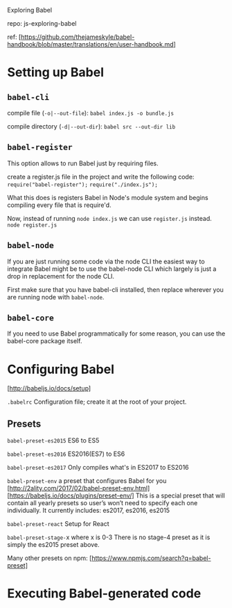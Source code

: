 Exploring Babel

repo: js-exploring-babel

ref: [https://github.com/thejameskyle/babel-handbook/blob/master/translations/en/user-handbook.md]



# Setting up Babel

## `babel-cli`

compile file (`-o|--out-file`):
`babel index.js -o bundle.js`

compile directory (`-d|--out-dir`):
`babel src --out-dir lib`


## `babel-register`

This option allows to run Babel just by requiring files.

create a register.js file in the project and write the following code:
`require("babel-register");`
`require("./index.js");`

What this does is registers Babel in Node's module system and begins compiling every file that is require'd.

Now, instead of running `node index.js` we can use `register.js` instead.
`node register.js`

## `babel-node`

If you are just running some code via the node CLI the easiest way to integrate Babel might be to use the babel-node CLI which largely is just a drop in replacement for the node CLI.

First make sure that you have babel-cli installed, then replace wherever you are running node with `babel-node`.

## `babel-core`

If you need to use Babel programmatically for some reason, you can use the babel-core package itself.




# Configuring Babel
[http://babeljs.io/docs/setup]

`.babelrc`
Configuration file; create it at the root of your project.



## Presets

`babel-preset-es2015`
ES6 to ES5

`babel-preset-es2016`
ES2016(ES7) to ES6

`babel-preset-es2017`
Only compiles what's in ES2017 to ES2016

`babel-preset-env`
a preset that configures Babel for you
[http://2ality.com/2017/02/babel-preset-env.html]
[https://babeljs.io/docs/plugins/preset-env/]
This is a special preset that will contain all yearly presets so user’s won’t need to specify each one individually. It currently includes: es2017, es2016, es2015

`babel-preset-react`
Setup for React

`babel-preset-stage-`x
where x is 0-3
There is no stage-4 preset as it is simply the es2015 preset above.


Many other presets on npm:
[https://www.npmjs.com/search?q=babel-preset]


# Executing Babel-generated code








